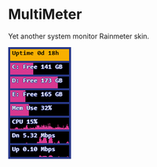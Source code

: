 # MultiMeter
Yet another system monitor Rainmeter skin.

![screenshot](multimeter_screenshot.png?raw=true)
